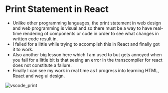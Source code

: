 # Print Statement in React

- Unlike other programming languages, the print statement in web design and web programming is visual and so there must be a way to have real-time rendering of
components or code in order to see what changes in written code result in.
- I failed for a little while trying to accomplish this in React and finally got it to work.
- Also another big lesson here which I am used to but gets annoyed when you fail for a little bit is that seeing an error in the transcompiler for react does not constitute a failure.
- Finally I can see my work in real time as I progress into learning HTML, React and weg ui design.

![vscode_print](https://github.com/AlphaPrime7/setuptry/assets/98990077/f0a96ad5-2f39-445c-89aa-b2a5cf8f3a99)
